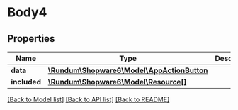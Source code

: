 # Body4

## Properties
Name | Type | Description | Notes
------------ | ------------- | ------------- | -------------
**data** | [**\Rundum\Shopware6\Model\AppActionButton**](AppActionButton.md) |  | [optional] 
**included** | [**\Rundum\Shopware6\Model\Resource[]**](Resource.md) |  | [optional] 

[[Back to Model list]](../../README.md#documentation-for-models) [[Back to API list]](../../README.md#documentation-for-api-endpoints) [[Back to README]](../../README.md)

